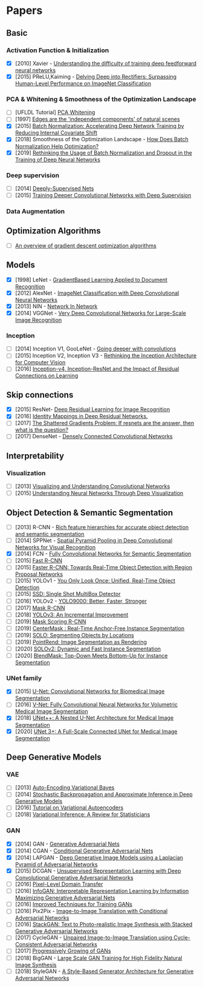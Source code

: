 # Papers

## Basic

### Activation Function & Initialization

- [x] [2010] Xavier - [Understanding the difficulty of training deep feedforward neural networks](http://proceedings.mlr.press/v9/glorot10a/glorot10a.pdf)
- [x] [2015] PReLU,Kaiming - [Delving Deep into Rectifiers: Surpassing Human-Level Performance on ImageNet Classification](https://arxiv.org/abs/1502.01852)

### PCA & Whitening & Smoothness of the Optimization Landscape

- [ ] [UFLDL Tutorial] [PCA Whitening](https://arxiv.org/abs/1312.4400)
- [ ] [1997] [Edges are the 'independent components' of natural scenes](https://papers.nips.cc/paper/1321-edges-are-the-independent-components-of-natural-scenes.pdf)
- [x] [2015] [Batch Normalization: Accelerating Deep Network Training by Reducing Internal Covariate Shift](https://arxiv.org/abs/1502.03167)
- [x] [2018] Smoothness of the Optimization Landscape - [How Does Batch Normalization Help Optimization?](https://arxiv.org/abs/1805.11604)
- [x] [2019] [Rethinking the Usage of Batch Normalization and Dropout in the Training of Deep Neural Networks](https://arxiv.org/abs/1905.05928)

### Deep supervision

- [ ] [2014] [Deeply-Supervised Nets](https://arxiv.org/abs/1409.5185)
- [ ] [2015] [Training Deeper Convolutional Networks with Deep Supervision](https://arxiv.org/abs/1505.02496)

### Data Augmentation

## Optimization Algorithms

- [ ] [An overview of gradient descent optimization algorithms](https://ruder.io/optimizing-gradient-descent/)

## Models

- [x] [1998] LeNet - [GradientBased Learning Applied to Document Recognition](http://vision.stanford.edu/cs598_spring07/papers/Lecun98.pdf)
- [x] [2012] AlexNet - [ImageNet Classification with Deep Convolutional Neural Networks](https://papers.nips.cc/paper/4824-imagenet-classification-with-deep-convolutional-neural-networks.pdf)
- [x] [2013] NIN - [Network In Network](https://arxiv.org/abs/1312.4400)
- [x] [2014] VGGNet - [Very Deep Convolutional Networks for Large-Scale Image Recognition](https://arxiv.org/abs/1409.1556)

### Inception

- [ ] [2014] Inception V1, GooLeNet - [Going deeper with convolutions](https://arxiv.org/abs/1409.4842)
- [ ] [2015] Inception V2, Inception V3 - [Rethinking the Inception Architecture for Computer Vision](https://arxiv.org/pdf/1512.00567v3.pdf)
- [ ] [2016] [Inception-v4, Inception-ResNet and the Impact of Residual Connections on Learning](https://arxiv.org/abs/1602.07261)

## Skip connections

- [x] [2015] ResNet- [Deep Residual Learning for Image Recognition](https://arxiv.org/abs/1512.03385)
- [x] [2016] [Identity Mappings in Deep Residual Networks.](https://arxiv.org/abs/1603.05027)
- [ ] [2017] [The Shattered Gradients Problem: If resnets are the answer, then what is the question?](https://arxiv.org/abs/1702.08591)
- [ ] [2017] DenseNet - [Densely Connected Convolutional Networks](https://arxiv.org/abs/1608.06993)

## Interpretability

### Visualization

- [ ] [2013] [Visualizing and Understanding Convolutional Networks](https://arxiv.org/abs/1311.2901)
- [ ] [2015] [Understanding Neural Networks Through Deep Visualization](https://arxiv.org/abs/1506.06579)

## Object Detection & Semantic Segmentation

- [ ] [2013] R-CNN - [Rich feature hierarchies for accurate object detection and semantic segmentation](https://arxiv.org/abs/1311.2524)
- [ ] [2014] SPPNet - [Spatial Pyramid Pooling in Deep Convolutional Networks for Visual Recognition](https://arxiv.org/abs/1406.4729)
- [x] [2014] FCN - [Fully Convolutional Networks for Semantic Segmentation](https://arxiv.org/abs/1411.4038)
- [ ] [2015] [Fast R-CNN](https://arxiv.org/abs/1504.08083)
- [ ] [2015] [Faster R-CNN: Towards Real-Time Object Detection with Region Proposal Networks](https://arxiv.org/abs/1506.01497)
- [ ] [2015] YOLOv1 - [You Only Look Once: Unified, Real-Time Object Detection](https://arxiv.org/abs/1506.02640)
- [ ] [2015] [SSD: Single Shot MultiBox Detector](https://arxiv.org/abs/1512.02325)
- [ ] [2016] YOLOv2 - [YOLO9000: Better, Faster, Stronger](https://arxiv.org/abs/1612.08242)
- [ ] [2017] [Mask R-CNN](https://arxiv.org/abs/1703.06870)
- [ ] [2018] [YOLOv3: An Incremental Improvement](https://arxiv.org/abs/1804.02767)
- [ ] [2019] [Mask Scoring R-CNN](https://arxiv.org/abs/1903.00241)
- [ ] [2019] [CenterMask : Real-Time Anchor-Free Instance Segmentation](https://arxiv.org/abs/1911.06667)
- [ ] [2019] [SOLO: Segmenting Objects by Locations](https://arxiv.org/abs/1912.04488)
- [ ] [2019] [PointRend: Image Segmentation as Rendering](https://arxiv.org/abs/1912.08193)
- [ ] [2020] [SOLOv2: Dynamic and Fast Instance Segmentation](https://arxiv.org/abs/2003.10152)
- [ ] [2020] [BlendMask: Top-Down Meets Bottom-Up for Instance Segmentation](https://arxiv.org/abs/2001.00309)

### UNet family

- [x] [2015] [U-Net: Convolutional Networks for Biomedical Image Segmentation](https://arxiv.org/abs/1505.04597)
- [ ] [2016] [V-Net: Fully Convolutional Neural Networks for Volumetric Medical Image Segmentation](https://arxiv.org/abs/1606.04797)
- [x] [2018] [UNet++: A Nested U-Net Architecture for Medical Image Segmentation](https://arxiv.org/abs/1807.10165)
- [x] [2020] [UNet 3+: A Full-Scale Connected UNet for Medical Image Segmentation](https://arxiv.org/abs/2004.08790)

## Deep Generative Models

### VAE

- [ ] [2013] [Auto-Encoding Variational Bayes](https://arxiv.org/abs/1312.6114)
- [ ] [2014] [Stochastic Backpropagation and Approximate Inference in Deep Generative Models](https://arxiv.org/abs/1401.4082)
- [ ] [2016] [Tutorial on Variational Autoencoders](https://arxiv.org/abs/1606.05908)
- [ ] [2018] [Variational Inference: A Review for Statisticians](https://arxiv.org/abs/1601.00670)

### GAN

- [x] [2014] GAN - [Generative Adversarial Nets](https://arxiv.org/abs/1406.2661)
- [x] [2014] CGAN - [Conditional Generative Adversarial Nets](https://arxiv.org/abs/1411.1784)
- [x] [2014] LAPGAN - [Deep Generative Image Models using a Laplacian Pyramid of Adversarial Networks](https://arxiv.org/abs/1506.05751)
- [x] [2015] DCGAN - [Unsupervised Representation Learning with Deep Convolutional Generative Adversarial Networks](https://arxiv.org/abs/1511.06434)
- [ ] [2016] [Pixel-Level Domain Transfer](https://arxiv.org/abs/1603.07442)
- [ ] [2016] [InfoGAN: Interpretable Representation Learning by Information Maximizing Generative Adversarial Nets](https://arxiv.org/abs/1606.03657)
- [ ] [2016] [Improved Techniques for Training GANs](https://arxiv.org/abs/1606.03498)
- [ ] [2016] Pix2Pix - [Image-to-Image Translation with Conditional Adversarial Networks](https://arxiv.org/abs/1611.07004)
- [ ] [2016] [StackGAN: Text to Photo-realistic Image Synthesis with Stacked Generative Adversarial Networks](https://arxiv.org/abs/1612.03242)
- [ ] [2017] CycleGAN - [Unpaired Image-to-Image Translation using Cycle-Consistent Adversarial Networks](https://arxiv.org/abs/1703.10593)
- [ ] [2017] [Progressively Growing of GANs](https://arxiv.org/abs/1710.10196)
- [ ] [2018] BigGAN - [Large Scale GAN Training for High Fidelity Natural Image Synthesis](https://arxiv.org/abs/1809.11096)
- [ ] [2018] StyleGAN - [A Style-Based Generator Architecture for Generative Adversarial Networks](https://arxiv.org/abs/1812.04948)
